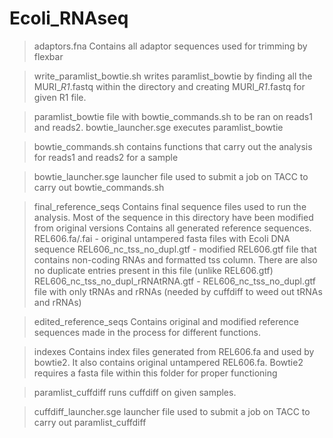 Ecoli_RNAseq
============

>adaptors.fna
Contains all adaptor sequences used for trimming by flexbar

>write_paramlist_bowtie.sh
writes paramlist_bowtie by finding all the MURI_*_R1_*.fastq within 
the directory and creating MURI_*_R1_*.fastq for given R1 file.  

>paramlist_bowtie
file with bowtie_commands.sh to be ran on reads1 and reads2. bowtie_launcher.sge executes paramlist_bowtie 

>bowtie_commands.sh
contains functions that carry out the analysis for reads1 and reads2
for a sample

>bowtie_launcher.sge
launcher file used to submit a job on TACC to carry out bowtie_commands.sh

>final_reference_seqs
Contains final sequence files used to run the analysis. Most of the sequence in this directory have been modified from original versions
Contains all generated reference sequences.
	REL606.fa/.fai - original untampered fasta files with Ecoli DNA sequence
	REL606_nc_tss_no_dupl.gtf - modified REL606.gtf file that contains non-coding RNAs and formatted tss column. There are also no duplicate entries present in this file (unlike REL606.gtf)
	REL606_nc_tss_no_dupl_rRNAtRNA.gtf - REL606_nc_tss_no_dupl.gtf file with only tRNAs and rRNAs (needed by cuffdiff to weed out tRNAs and rRNAs)

>edited_reference_seqs
Contains original and modified reference sequences made in the process for different functions.
	
	
>indexes
Contains index files generated from REL606.fa and used by bowtie2. It also contains original untampered REL606.fa. Bowtie2 requires a fasta file within this folder for proper functioning

>paramlist_cuffdiff
runs cuffdiff on given samples. 

>cuffdiff_launcher.sge
launcher file used to submit a job on TACC to carry out 
paramlist_cuffdiff
